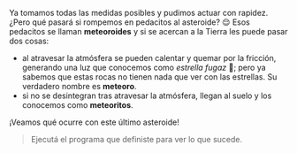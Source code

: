 <gs-attire attire-url="https://raw.githubusercontent.com/MumukiProject/mumuki-guia-gobstones-practica-integradora-primaria/master/assets/attires/config_1552403410457.json"></gs-attire>

<gs-toolbox toolbox-url="https://raw.githubusercontent.com/MumukiProject/mumuki-guia-gobstones-practica-integradora-primaria/master/assets/toolbox_1551388172910.xml"></gs-toolbox>


Ya tomamos todas las medidas posibles y pudimos actuar con rapidez. ¿Pero qué pasará si rompemos en pedacitos al asteroide? :relieved: Esos pedacitos se llaman **meteoroides** y si se acercan a la Tierra les puede pasar dos cosas:

* al atravesar la atmósfera se pueden calentar y quemar por la fricción, generando una luz que conocemos como _estrella fugaz_ :dizzy:; pero ya sabemos que estas rocas no tienen nada que ver con las estrellas. Su verdadero nombre es **meteoro**. 
* si no se desintegran tras atravesar la atmósfera, llegan al suelo y los conocemos como **meteoritos**.

¡Veamos qué ocurre con este último asteroide!

> Ejecutá el programa que definiste para ver lo que sucede.